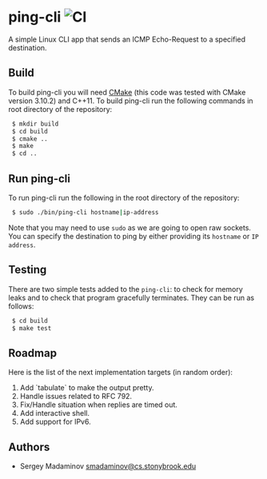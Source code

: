 # ping-cli ![CI](https://github.com/smadaminov/ping-cli/workflows/CI/badge.svg)
A simple Linux CLI app that sends an ICMP Echo-Request to a specified destination.

Build
-------

To build ping-cli you will need [CMake](https://cmake.org/) (this code was tested with CMake version 3.10.2) and C++11.
To build ping-cli run the following commands in root directory of the repository:

```bash
 $ mkdir build
 $ cd build
 $ cmake ..
 $ make
 $ cd ..
```

Run ping-cli
-------

To run ping-cli run the following in the root directory of the repository:

```bash
 $ sudo ./bin/ping-cli hostname|ip-address
```

Note that you may need to use `sudo` as we are going to open raw sockets. You can specify the destination to ping by either
providing its `hostname` or `IP address`.

Testing
-------

There are two simple tests added to the `ping-cli`: to check for memory leaks and to check that program gracefully terminates. They can be run as follows:

```bash
 $ cd build
 $ make test
```

Roadmap
-------

Here is the list of the next implementation targets (in random order):

<ol>
<li>Add `tabulate` to make the output pretty.</li>
<li>Handle issues related to RFC 792.</li>
<li>Fix/Handle situation when replies are timed out.</li>
<li>Add interactive shell.</li>
<li>Add support for IPv6.</li>
</ol>


Authors
-------
- Sergey Madaminov <smadaminov@cs.stonybrook.edu>
